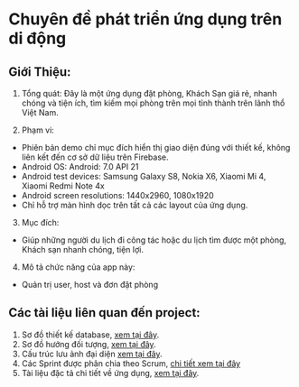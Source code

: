 # Chuyên đề phát triển ứng dụng trên di động 
## Giới Thiệu:

1. Tổng quát:
Đây là một ứng dụng đặt phòng, Khách Sạn giá rẻ, nhanh chóng và tiện ích, tìm kiếm mọi phòng
trên mọi tỉnh thành trên lãnh thổ Việt Nam.

2. Phạm vi:
- Phiên bản demo chỉ mục đích hiển thị giao diện đúng với thiết kế, không liên kết đến cơ sở
dữ liệu trên Firebase.
- Android OS: Android: 7.0 API 21
- Android test devices: Samsung Galaxy S8, Nokia X6, Xiaomi Mi 4, Xiaomi Redmi Note 4x
- Android screen resolutions: 1440x2960, 1080x1920
- Chỉ hỗ trợ màn hình dọc trên tất cả các layout của ứng dụng.

3. Mục đích:
- Giúp những người du lịch đi công tác hoặc du lịch tìm được một phòng, Khách sạn nhanh
chóng, tiện lợi.

4. Mô tả chức năng của app này:
- Quản trị user, host và đơn đặt phòng

## Các tài liệu liên quan đến project:
1. Sơ đồ thiết kế database, [xem tại đây](https://drive.google.com/file/d/1fYBXzoRuphOkvnVgEuhwnqWxrbM8qlBU/view?usp=sharing).
2. Sơ đồ hướng đối tượng, [xem tại đây](https://drive.google.com/file/d/1tHwi1EROW0VK2_61WldQIDc5vcMyldm6/view?usp=sharing).
3. Cấu trúc lưu ảnh đại diện [xem tại đây](https://drive.google.com/file/d/1UkH_dtrgjVhpem7Z9j43Q0gx_cy9OKDf/view?usp=sharing).
4. Các Sprint được phân chia theo Scrum, [chi tiết xem tại đây](https://drive.google.com/drive/folders/1PSSy11upv13r5zM66j6TAF7IV1lbFRfE?usp=sharing) 
4. Tài liệu đặc tả chi tiết về ứng dụng, [xem tại đây](https://drive.google.com/file/d/1c9GvzBEcIwcD52gisfiL8xsBpkzOfkQ7/view?usp=sharing).


